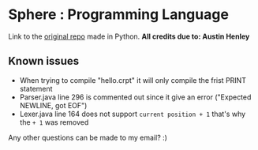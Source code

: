 # Sphere : Programming Language

Link to the [original repo](https://github.com/AZHenley/teenytinycompiler) made in Python.
**All credits due to: Austin Henley**

## Known issues
- When trying to compile "hello.crpt" it will only compile the frist PRINT statement
- Parser.java line 296 is commented out since it give an error ("Expected NEWLINE, got EOF")
- Lexer.java line 164 does not support `current position + 1` that's why the `+ 1` was removed 

Any other questions can be made to my email? :)
